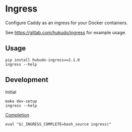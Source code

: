 # Ingress
Configure Caddy as an ingress for your Docker containers.

See https://gitlab.com/hukudo/ingress for example usage.

## Usage
```
pip install hukudo-ingress==2.1.0
ingress --help
```

## Development
Initial
```
make dev-setup
ingress --help
```

[Completion](https://click.palletsprojects.com/en/8.1.x/shell-completion/)
```
eval "$(_INGRESS_COMPLETE=bash_source ingress)"
```
